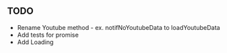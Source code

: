 ## TODO
- Rename Youtube method  - ex. notifNoYoutubeData to loadYoutubeData
- Add tests for promise
- Add Loading
